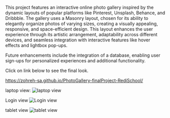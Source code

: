 This project features an interactive online photo gallery inspired by the dynamic layouts of popular platforms like Pinterest, Unsplash, Behance, and Dribbble. The gallery uses a Masonry layout, chosen for its ability to elegantly organize photos of varying sizes, creating a visually appealing, responsive, and space-efficient design. This layout enhances the user experience through its artistic arrangement, adaptability across different devices, and seamless integration with interactive features like hover effects and lightbox pop-ups.

Future enhancements include the integration of a database, enabling user sign-ups for personalized experiences and additional functionality.

Click on link below to see the final look.

https://zohreh-sa.github.io/PhotoGallery-finalProject-RediSchool/


laptop view:
![laptop view](https://github.com/user-attachments/assets/3ad115e2-5787-40c7-9db7-bdfeda3dd756)


Login view
![Login view](https://github.com/user-attachments/assets/aea67581-2dd8-4404-846e-1996b1971669)



tablet view
![tablet view](https://github.com/user-attachments/assets/cd521637-7c6f-47f7-89ed-747132ddb5ee)
